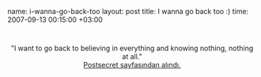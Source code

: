 name: i-wanna-go-back-too
layout: post
title: I wanna go back too :)
time: 2007-09-13 00:15:00 +03:00

<center><a href="http://3.bp.blogspot.com/_AZvuJ9kmERM/RuhXNhti7SI/AAAAAAAAAI8/JiFqNCN1KBQ/s1600-h/goback.jpg"><img style="display:block; margin:0px auto 10px; text-align:center;cursor:pointer; cursor:hand;" src="http://3.bp.blogspot.com/_AZvuJ9kmERM/RuhXNhti7SI/AAAAAAAAAI8/JiFqNCN1KBQ/s400/goback.jpg" border="0" alt=""id="BLOGGER_PHOTO_ID_5109429667151146274" /></a><br />"I want to go back to believing in everything and knowing nothing, nothing at all."<br /><a href="http://postsecret.blogspot.com">Postsecret sayfasından alındı.</a><br /></center>
